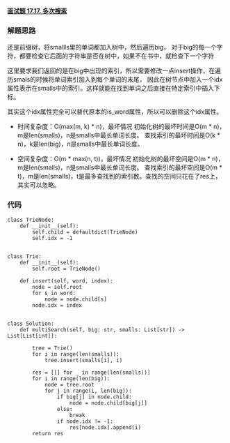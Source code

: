 **[面试题 17.17. 多次搜索](https://leetcode-cn.com/problems/multi-search-lcci/)**


### 解题思路
还是前缀树，将smallls里的单词都加入树中，然后遍历big，
对于big的每一个字符，都要检查它后面的字符串是否在树中，如果不在书中，就检查下一个字符

这里要求我们返回的是在big中出现的索引，所以需要修改一点insert操作，在遍历smals的时候将单词索引加入到每个单词的末尾，
因此在树节点中加入一个idx属性表示在smalls中的索引。这样就能在找到单词之后直接在特定索引中插入下标。

其实这个idx属性完全可以替代原本的is_word属性，所以可以删除这个idx属性。


- 时间复杂度：O(max(m, k) * n)，最坏情况
初始化树的最坏时间是O(m * n)，m是len(smalls)，n是smalls中最长单词长度。
查找索引的最坏时间是O(k * n)，k是len(big)，n是smalls中最长单词长度。

- 空间复杂度：O(m * max(n, t))，最坏情况
初始化树的最坏空间是O(m * n)，m是len(smalls)，n是smalls中最长单词长度。
查找索引的最坏空间是O(m * t)，m是len(smalls)，t是最多查找到的索引数。查找的空间只花在了res上，其实可以忽略。


### 代码

```python3
class TrieNode:
    def __init__(self):
        self.child = defaultdict(TrieNode)
        self.idx = -1

        
class Trie:
    def __init__(self):
        self.root = TrieNode()
        
    def insert(self, word, index):
        node = self.root
        for s in word:
            node = node.child[s]
        node.idx = index


class Solution:
    def multiSearch(self, big: str, smalls: List[str]) -> List[List[int]]:
        
        tree = Trie()
        for i in range(len(smalls)):
            tree.insert(smalls[i], i)
        
        res = [[] for _ in range(len(smalls))]
        for i in range(len(big)):
            node = tree.root
            for j in range(i, len(big)):
                if big[j] in node.child:
                    node = node.child[big[j]]
                else:
                    break
                if node.idx != -1:
                    res[node.idx].append(i)
        return res
        
```
